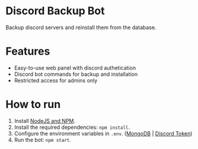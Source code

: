 Discord Backup Bot
=============

Backup discord servers and reinstall them from the database.

# Features
 - Easy-to-use web panel with discord authetication
 - Discord bot commands for backup and installation
 - Restricted access for admins only
 
 
# How to run

1. Install [NodeJS and NPM](https://nodejs.org/en/download/).
2. Install the required dependencies: `npm install`.
3. Configure the environment variables in `.env`. ([MongoDB](https://mlab.com/) | [Discord Token](https://discordapp.com/developers/applications))
4. Run the bot: `npm start`.
